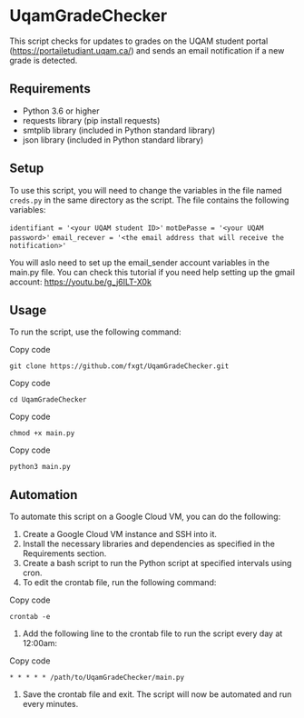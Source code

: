 # UqamGradeChecker
This script checks for updates to grades on the UQAM student portal (<https://portailetudiant.uqam.ca/>) and sends an email notification if a new grade is detected.

Requirements
------------

-   Python 3.6 or higher
-   requests library (pip install requests)
-   smtplib library (included in Python standard library)
-   json library (included in Python standard library)

Setup
-----

To use this script, you will need to change the variables in the file named `creds.py` in the same directory as the script. The file contains the following variables:

`identifiant = '<your UQAM student ID>'` 
`motDePasse = '<your UQAM password>'`
`email_recever = '<the email address that will receive the notification>'`

You will aslo need to set up the email_sender account variables in the main.py file. You can check this tutorial if you need help setting up the gmail account:
https://youtu.be/g_j6ILT-X0k

Usage
-----

To run the script, use the following command:

Copy code

`git clone https://github.com/fxgt/UqamGradeChecker.git`

Copy code

`cd UqamGradeChecker`

Copy code

`chmod +x main.py`

Copy code

`python3 main.py`

Automation
----------

To automate this script on a Google Cloud VM, you can do the following:

1.  Create a Google Cloud VM instance and SSH into it.
2.  Install the necessary libraries and dependencies as specified in the Requirements section.
3.  Create a bash script to run the Python script at specified intervals using cron.
4.  To edit the crontab file, run the following command:

Copy code

`crontab -e`

1.  Add the following line to the crontab file to run the script every day at 12:00am:

Copy code

`* * * * * /path/to/UqamGradeChecker/main.py`

1.  Save the crontab file and exit. The script will now be automated and run every minutes.
